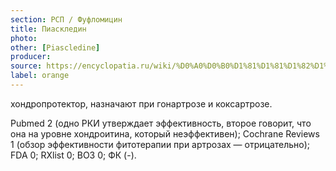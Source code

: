 ```yaml
---
section: РСП / Фуфломицин
title: Пиаскледин
photo:
other: [Piascledine]
producer:
source: https://encyclopatia.ru/wiki/%D0%A0%D0%B0%D1%81%D1%81%D1%82%D1%80%D0%B5%D0%BB%D1%8C%D0%BD%D1%8B%D0%B9_%D1%81%D0%BF%D0%B8%D1%81%D0%BE%D0%BA_%D0%BF%D1%80%D0%B5%D0%BF%D0%B0%D1%80%D0%B0%D1%82%D0%BE%D0%B2
label: orange
---
```


хондропротектор, назначают при гонартрозе и коксартрозе.

Pubmed 2 (одно РКИ утверждает эффективность, второе говорит, что она на уровне хондроитина, который неэффективен); Cochrane Reviews 1 (обзор эффективности фитотерапии при артрозах — отрицательно); FDA 0; RXlist 0; ВОЗ 0; ФК (-).
